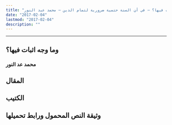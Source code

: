 ```yaml
---
title: "ما معنى تاريخية السنة؟ وماوجه الثبات فيها؟ – في أن السنة حتمية ضرورية لتمام الدين – محمد عبد النور"
date: "2017-02-04"
lastmod: "2017-02-04"
description: ""
---
```

****

## **وما وجه اثبات فيها؟**

### محمد عد النور

## المقال

## الكتيب

## وثيقة النص المحمول ورابط تحميلها

###